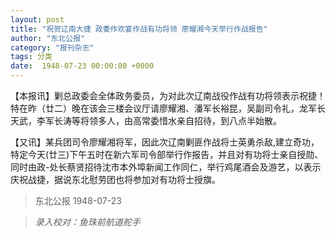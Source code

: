 ```yaml
---
layout: post
title: "祝贺辽南大捷 政委作欢宴作战有功将领 廖耀湘今天举行作战报告"
author: "东北公报"
category: "报刊杂志"
tags: 分类
date:  1948-07-23 00:00:00 +0000
---
```


【本报讯】剿总政委会全体政务委员，为对此次辽南战役作战有功将领表示祝捷！特在昨（廿二）晚在该会三楼会议厅请廖耀湘、潘军长裕昆，吴副司令礼，龙军长天武，李军长涛等将领多人，由高常委惜水亲自招待，到八点半始散。

【又讯】某兵团司令廖耀湘将军，因此次辽南剿匪作战将士英勇杀敌,建立奇功，特定今天(廿三)下午五时在新六军司令部举行作报告，并且对有功将士亲自授勋、同时由政-处长蔡贤招待沈市本外埠新闻工作同仁，举行鸡尾酒会及游艺，以表示庆祝战捷，据说东北慰劳团也将参加对有功将士授旗。


> 东北公报 1948-07-23

> *录入校对：鱼珠前航道舵手*
